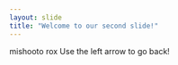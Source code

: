 ```yaml
---
layout: slide
title: "Welcome to our second slide!"
---
```

mishooto rox
Use the left arrow to go back!
